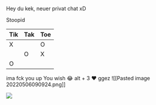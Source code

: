 Hey du kek, neuer privat chat xD


Stoopid


| Tik | Tak | Toe |
| --- | --- | --- |
|   X  |     |  O   |
|     |  O   |  X   |
|  O   |     |     |

ima fck you up
You wish
😂
alt + 3 ♥
ggez
![[Pasted image 20220506090924.png]]

<img src="https://c.tenor.com/rHk84JZhDagAAAAC/tic-tac.gif">